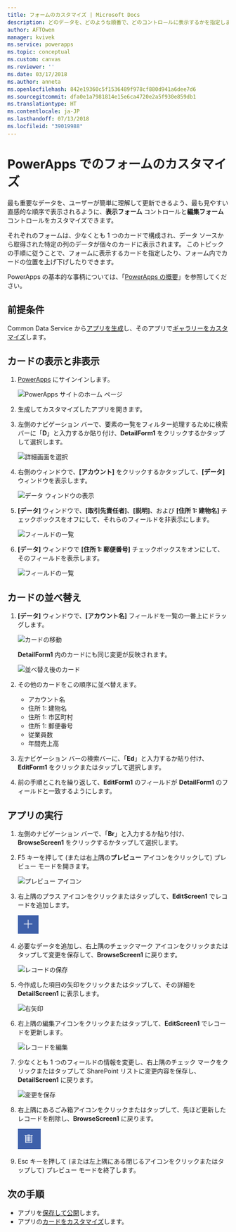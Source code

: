 ```yaml
---
title: フォームのカスタマイズ | Microsoft Docs
description: どのデータを、どのような順番で、どのコントロールに表示するかを指定します。
author: AFTOwen
manager: kvivek
ms.service: powerapps
ms.topic: conceptual
ms.custom: canvas
ms.reviewer: ''
ms.date: 03/17/2018
ms.author: anneta
ms.openlocfilehash: 842e19360c5f1536489f978cf880d941a6dee7d6
ms.sourcegitcommit: dfa0e1a7981814e15e6ca4720e2a5f930e859db1
ms.translationtype: HT
ms.contentlocale: ja-JP
ms.lasthandoff: 07/13/2018
ms.locfileid: "39019988"
---
```

# <a name="customize-forms-in-powerapps"></a>PowerApps でのフォームのカスタマイズ
最も重要なデータを、ユーザーが簡単に理解して更新できるよう、最も見やすい直感的な順序で表示されるように、**表示フォーム** コントロールと**編集フォーム** コントロールをカスタマイズできます。

それぞれのフォームは、少なくとも 1 つのカードで構成され、データ ソースから取得された特定の列のデータが個々のカードに表示されます。 このトピックの手順に従うことで、フォームに表示するカードを指定したり、フォーム内でカードの位置を上げ下げしたりできます。

PowerApps の基本的な事柄については、「[PowerApps の概要](getting-started.md)」を参照してください。

## <a name="prerequisites"></a>前提条件
Common Data Service から[アプリを生成](data-platform-create-app.md)し、そのアプリで[ギャラリーをカスタマイズ](customize-layout-sharepoint.md)します。

## <a name="show-and-hide-cards"></a>カードの表示と非表示
1. [PowerApps](http://web.powerapps.com) にサインインします。

    ![PowerApps サイトのホーム ページ](./media/customize-forms-sharepoint/sign-in.png)


1. 生成してカスタマイズしたアプリを開きます。

1. 左側のナビゲーション バーで、要素の一覧をフィルター処理するために検索バーに「**D**」と入力するか貼り付け、**DetailForm1** をクリックするかタップして選択します。

    ![詳細画面を選択](./media/customize-forms-sharepoint/select-detailform.png)

1. 右側のウィンドウで、**[アカウント]** をクリックするかタップして、**[データ]** ウィンドウを表示します。

    ![データ ウィンドウの表示](./media/customize-forms-sharepoint/show-data-pane.png)

1. **[データ]** ウィンドウで、**[取引先責任者]**、**[説明]**、および **[住所 1: 建物名]** チェックボックスをオフにして、それらのフィールドを非表示にします。

    ![フィールドの一覧](./media/customize-forms-sharepoint/hide-fields.png)

1.  **[データ]** ウィンドウで **[住所 1: 郵便番号]** チェックボックスをオンにして、そのフィールドを表示します。

    ![フィールドの一覧](./media/customize-forms-sharepoint/show-field.png)

## <a name="reorder-the-cards"></a>カードの並べ替え
1. **[データ]** ウィンドウで、**[アカウント名]** フィールドを一覧の一番上にドラッグします。

    ![カードの移動](./media/customize-forms-sharepoint/move-card.png)

    **DetailForm1** 内のカードにも同じ変更が反映されます。

    ![並べ替え後のカード](./media/customize-forms-sharepoint/reordered-card.png)

1. その他のカードをこの順序に並べ替えます。

    - アカウント名
    - 住所 1: 建物名
    - 住所 1: 市区町村
    - 住所 1: 郵便番号
    - 従業員数
    - 年間売上高

1. 左ナビゲーション バーの検索バーに、「**Ed**」と入力するか貼り付け、**EditForm1** をクリックまたはタップして選択します。

1. 前の手順とこれを繰り返して、**EditForm1** のフィールドが **DetailForm1** のフィールドと一致するようにします。

## <a name="run-the-app"></a>アプリの実行
1. 左側のナビゲーション バーで、「**Br**」と入力するか貼り付け、**BrowseScreen1** をクリックするかタップして選択します。

2. F5 キーを押して (または右上隅の**プレビュー** アイコンをクリックして) プレビュー モードを開きます。

    ![プレビュー アイコン](./media/customize-forms-sharepoint/open-preview.png)

3. 右上隅のプラス アイコンをクリックまたはタップして、**EditScreen1** でレコードを追加します。

    ![レコードを追加](./media/customize-forms-sharepoint/add-record.png)

4. 必要なデータを追加し、右上隅のチェックマーク アイコンをクリックまたはタップして変更を保存して、**BrowseScreen1** に戻ります。

    ![レコードの保存](./media/customize-forms-sharepoint/save-record.png)

5. 今作成した項目の矢印をクリックまたはタップして、その詳細を **DetailScreen1** に表示します。  

    ![右矢印](./media/customize-forms-sharepoint/right-arrow.png)

6. 右上隅の編集アイコンをクリックまたはタップして、**EditScreen1** でレコードを更新します。

    ![レコードを編集](./media/customize-forms-sharepoint/edit-record.png)

7. 少なくとも 1 つのフィールドの情報を変更し、右上隅のチェック マークをクリックまたはタップして SharePoint リストに変更内容を保存し、**DetailScreen1** に戻ります。  

    ![変更を保存](./media/customize-forms-sharepoint/save-record.png)

8. 右上隅にあるごみ箱アイコンをクリックまたはタップして、先ほど更新したレコードを削除し、**BrowseScreen1** に戻ります。

    ![レコードを削除](./media/customize-forms-sharepoint/delete-record.png)

9. Esc キーを押して (または左上隅にある閉じるアイコンをクリックまたはタップして) プレビュー モードを終了します。

## <a name="next-steps"></a>次の手順
- アプリを[保存して公開](save-publish-app.md)します。
- アプリの[カードをカスタマイズ](customize-card.md)します。
